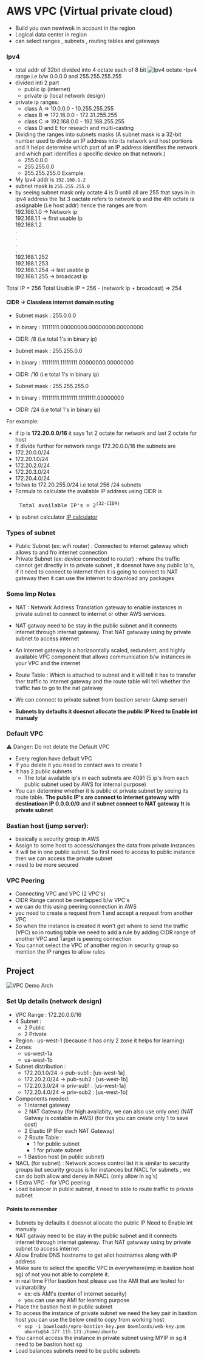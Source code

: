 # AWS VPC (Virtual private cloud)
- Build you own newtwok in account in the region
- Logical data center in region
- can select ranges , subnets , routing tables and gateways

### Ipv4
- total addr of 32bit divided into 4 octate each of 8 bit
   ![Ipv4 octate](image.png)
-Ipv4 range i.e b/w 0.0.0.0 and 255.255.255.255
- divided inti 2 part
    - public ip (internet)
    - private ip (local network design)
- private ip ranges:
    - class A => 10.0.0.0 - 10.255.255.255
    - class B => 172.16.0.0 - 172.31.255.255
    - class C => 192.168.0.0 - 192.168.255.255
    - class D and E for reseach and multi-casting
- Dividing the ranges into subnets masks (A subnet mask is a 32-bit number used to divide an IP address into its network and host portions and It helps determine which part of an IP address identifies the network and which part identifies a specific device on that network.)
    - 255.0.0.0
    - 255.255.0.0
    - 255.255.255.0
Example:
- My Ipv4 addr is `192.168.1.2`
- subnet mask is `255.255.255.0`
- by seeing subnet mask only octate 4 is 0 untill all are 255 that says in in ipv4 address the 1st 3 oactate refers to network ip and the 4th octate is assignable (i.e host addr)
hence the ranges are from <br/>
192.168.1.0 -> Network ip<br/>
192.168.1.1 -> first usable Ip<br/>
192.168.1.2 <br/>
.<br/>
.<br/>
.<br/>
.<br/>
192.168.1.252 <br/>
192.168.1.253 <br/>
192.168.1.254 -> last usable ip<br/>
192.168.1.255 -> broadcast ip <br/>

Total IP = 256
Total Usable IP = 256 - (network ip + broadcast) => 254

#### CIDR -> Classless internet domain routing
- Subnet mask : 255.0.0.0
- In binary : 11111111.00000000.00000000.00000000
- CIDR: /8 (i.e total 1's in binary ip)

- Subnet mask : 255.255.0.0
- In binary : 11111111.11111111.00000000.00000000
- CIDR: /16 (i.e total 1's in binary ip)

- Subnet mask : 255.255.255.0
- In binary : 11111111.11111111.11111111.00000000
- CIDR: /24 (i.e total 1's in binary ip)

For example:
- if ip is **172.20.0.0/16** it says 1st 2 octate for network and last 2 octate for host
- If divide furthor for network range 172.20.0.0/16 the subnets are
- 172.20.0.0/24
- 172.20.1.0/24
- 172.20.2.0/24
- 172.20.3.0/24
- 172.20.4.0/24
- follws to 172.20.255.0/24 i.e total 256 /24 subnets
- Formula to calculate the available IP address using CIDR is
<pre>
    Total available IP's = 2<sup>(32-CIDR)<sup>
</pre>
- Ip subnet calculator [IP calculator](https://jodies.de/ipcalc)

### Types of subnet

- Public Subnet (ex: wifi router) : Connected to internet gateway which allows to and fro internet connection
- Private Subnet (ex: device connected to router) : where the traffic cannot get directly in to private subnet , it doesnot have any public Ip's, if it need to connect to internet then it is going to connect to NAT gateway then it can use the internet to download any packages

### Some Imp Notes
- NAT : Network Address Translation gateway to enable instances in private subnet to connect to internet or other AWS services.

- NAT gatway need to be stay in the public subnet and it connects internet through internat gateway. That NAT gatwway using by private subnet to access internet

- An internet gateway is a horizaontally scaled, redundent, and highly available VPC component that allows communication b/w instances in your VPC and the internet

- Route Table : Which is attached to subnet and it will tell it has to transfer ther traffic to internet gateway and the route table will tell whether the traffic has to go to the nat gateway

- We can connect to private subnet from bastion server (Jump server)
- **Subnets by defaults it doesnot allocate the public IP Need to Enable int manualy**

### Default VPC
⚠️ Danger: Do not delate the Default VPC
- Every region have default VPC
- If you delete it you need to contact aws to create 1
- It has 2 public subnets
    - The total available ip's in each subnets are 4091 (5 ip's from each public subnet used by AWS for internal purpose)
- You can determine whether it is public ot private subnet by seeing its route table. **The public IP's are connect to internet gateway with destinatioon IP 0.0.0.0/0** and if **subnet connect to NAT gateway It is private subnet**

### Bastian host (jump server):
- basically a security group in AWS
- Assign to some host to access/changes the data from private instances
- It will be in one public subnet. So first need to access to public instance then we can access the private subnet
- need to be more secured


### VPC Peering
- Connecting VPC and VPC (2 VPC's)
- CIDR Range cannot be overlapped b/w VPC's
- we can do this using peering connection in AWS
- you need to create a request from 1 and accept a request from another VPC
- So when the instance is created it won't get where to send the traffic (VPC) so in routing table we need to add a rule by adding CIDR range of another VPC and Target is peering connection
- You cannot select the VPC of another region in security group so mention the IP ranges to allow rules

## Project

![VPC Demo Arch](image-1.png)

### Set Up details (network design)

- VPC Range : 172.20.0.0/16
- 4 Subnet :
    - 2 Public
    - 2 Private
- Region : us-west-1 (because it has only 2 zone it helps for learning)
- Zones:
    - us-west-1a
    - us-west-1b
- Subnet distribution :
    - 172.20.1.0/24 -> pub-sub1 : [us-west-1a]
    - 172.20.2.0/24 -> pub-sub2 : [us-west-1b]
    - 172.20.3.0/24 -> priv-sub1 : [us-west-1a]
    - 172.20.4.0/24 -> priv-sub2 : [us-west-1b]
- Components needed:
    - 1 Internet gateway
    - 2 NAT Gateway (for high availabity, we can also use only one) (NAT Gatway is costable in AWS) (for this you can create only 1 to save cost)
    - 2 Elastic IP (For each NAT Gateway)
    - 2 Route Table :
        - 1 for public subnet
        - 1 for private subnet
    - 1 Bastion host (in public subnet)
- NACL (for subnet) : Network access control list it is similar to security groups but security groups is for instances but NACL for subnets , we can do both allow and deney in NACL (only allow in sg's)
- 1 Extra VPC - for VPC peering
- Load balancer in public subnet, it need to able to route traffic to private subnet

#### Points to remember
- Subnets by defaults it doesnot allocate the public IP Need to Enable int manualy
- NAT gatway need to be stay in the public subnet and it connects internet through internat gateway. That NAT gatwway using by private subnet to access internet
- Allow Enable DNS hostname to get allot hostnames along with IP address
- Make sure to select the specific VPC in everywhere(imp in bastion host sg) of not you not able to complete it.
- in real time F\for bastion host please use the AMI that are tested for vulnarability
    - ex: cis AMI's (center of internet security)
    - you can use any AMI for learning purpose
- Place the bastion host in public subnet
- To access the instance of private subnet we need the key pair in bastion host you can use the below cmd to copy from working host
    - `scp -i Downloads/vpro-bastion-key.pem Downloads/web-key.pem ubuntu@54.177.115.171:/home/ubuntu`
- You cannot access the instance in private subnet using MYIP in sg it need to be bastion host sg
- Load balances subnets need to be public subnets

